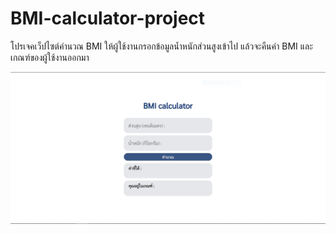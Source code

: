 # BMI-calculator-project
โปรเจคเว็ปไซต์คำนวณ BMI
ให้ผู้ใช้งานกรอกข้อมูลน้ำหนักส่วนสูงเข้าไป
แล้วจะคืนค่า BMI และเกณฑ์ของผู้ใช้งานออกมา

![หน้าเว็ปไซต์](https://raw.githubusercontent.com/JJAnawat/BMI-calculator-project/main/BMI%20cal.JPG)

